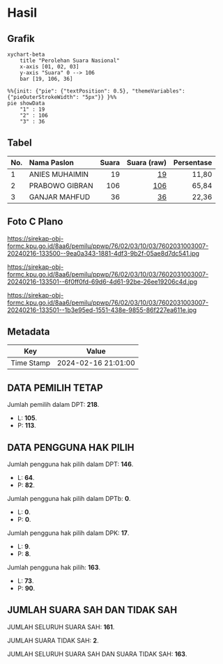 # Hasil

## Grafik

```mermaid
xychart-beta
    title "Perolehan Suara Nasional"
    x-axis [01, 02, 03]
    y-axis "Suara" 0 --> 106
    bar [19, 106, 36]
```

```mermaid
%%{init: {"pie": {"textPosition": 0.5}, "themeVariables": {"pieOuterStrokeWidth": "5px"}} }%%
pie showData
    "1" : 19
    "2" : 106
    "3" : 36
```

## Tabel

| No. | Nama Paslon    | Suara | Suara (raw) | Persentase |
|:--- |:-------------- | -----:| -----------:| ----------:|
| 1   | ANIES MUHAIMIN | 19    | [19][p-1]   | 11,80      |
| 2   | PRABOWO GIBRAN | 106   | [106][p-2]  | 65,84      |
| 3   | GANJAR MAHFUD  | 36    | [36][p-3]   | 22,36      |


[p-1]: https://github.com/gigit-pemilu/pemilu-2024/blob/main/pilpres/hitung-suara/sub/76-sulawesi-barat/sub/02-mamuju/sub/03-kalukku/sub/1003-kalukku/sub/007-tps/sub/paslon-1.txt
[p-2]: https://github.com/gigit-pemilu/pemilu-2024/blob/main/pilpres/hitung-suara/sub/76-sulawesi-barat/sub/02-mamuju/sub/03-kalukku/sub/1003-kalukku/sub/007-tps/sub/paslon-2.txt
[p-3]: https://github.com/gigit-pemilu/pemilu-2024/blob/main/pilpres/hitung-suara/sub/76-sulawesi-barat/sub/02-mamuju/sub/03-kalukku/sub/1003-kalukku/sub/007-tps/sub/paslon-3.txt

## Foto C Plano

https://sirekap-obj-formc.kpu.go.id/8aa6/pemilu/ppwp/76/02/03/10/03/7602031003007-20240216-133500--9ea0a343-1881-4df3-9b2f-05ae8d7dc541.jpg

https://sirekap-obj-formc.kpu.go.id/8aa6/pemilu/ppwp/76/02/03/10/03/7602031003007-20240216-133501--6f0ff0fd-69d6-4d61-92be-26ee19206c4d.jpg

https://sirekap-obj-formc.kpu.go.id/8aa6/pemilu/ppwp/76/02/03/10/03/7602031003007-20240216-133501--1b3e95ed-1551-438e-9855-86f227ea611e.jpg


## Metadata

| Key        | Value               |
| ---------- | ------------------- |
| Time Stamp | 2024-02-16 21:01:00 |


## DATA PEMILIH TETAP

Jumlah pemilih dalam DPT: **218**.
 * L: **105**.
 * P: **113**.

## DATA PENGGUNA HAK PILIH

Jumlah pengguna hak pilih dalam DPT: **146**.
 * L: **64**.
 * P: **82**.

Jumlah pengguna hak pilih dalam DPTb: **0**.
 * L: **0**.
 * P: **0**.

Jumlah pengguna hak pilih dalam DPK: **17**.
 * L: **9**.
 * P: **8**.

Jumlah pengguna hak pilih: **163**.
 * L: **73**.
 * P: **90**.

## JUMLAH SUARA SAH DAN TIDAK SAH

JUMLAH SELURUH SUARA SAH: **161**.

JUMLAH SUARA TIDAK SAH: **2**.

JUMLAH SELURUH SUARA SAH DAN SUARA TIDAK SAH: **163**.


